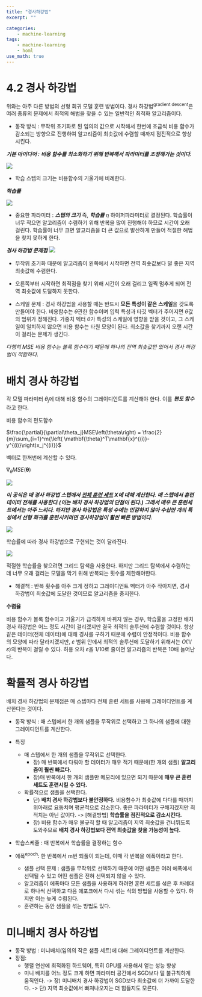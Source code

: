 ```yaml
---
title: "경사하강법"
excerpt: ""

categories:
    - machine-learning
tags:
    - machine-learning
    - homl
use_math: true
---
```


# 4.2 경사 하강법

위와는 아주 다른 방법의 선형 회귀 모델 훈련 방법이다. 경사 하강법<sup>gradient descent</sup>은 여러 종류의 문제에서 최적의 해법을 찾을 수 있는 일반적인 최적화 알고리즘이다.

* 동작 방식 : 무작위 초기화로 된 임의의 값으로 시작해서 한번에 조금씩 비용 함수가 감소되는 방향으로 진행하여 알고리즘이 최솟값에 수렴할 때까지 점진적으로 향상시킨다.

***기본 아이디어 : 비용 함수를 최소화하기 위해 반복해서 파라미터를 조정해가는 것이다.***

![](https://img1.daumcdn.net/thumb/R720x0.q80/?scode=mtistory2&fname=http%3A%2F%2Fcfile7.uf.tistory.com%2Fimage%2F994F59375D818E5E36E75D)

* 학습 스텝의 크기는 비용함수의 기울기에 비례한다.

***학습률***

![](https://blog.kakaocdn.net/dn/8NoJ4/btqCLNCGauC/Fn5uXEIGnTFJrNgQ6pqzak/img.png)

* 중요한 파라미터 : ***스텝의 크기*** 즉, ***학습률*** $\eta$ 하이퍼파라미터로 결정된다. 학습률이 너무 작으면 알고리즘이 수렴하기 위해 반복을 많이 진행해야 하므로 시간이 오래 걸린다. 학습률이 너무 크면 알고리즘을 더 큰 값으로 발산하게 만들어 적절한 해법을 찾지 못하게 한다.

***경사 하강법 문제점***
![](https://media.vlpt.us/images/sasganamabeer/post/89b4009c-7c5f-4745-960d-fba9845acea6/image.png)

* 무작위 초기화 때문에 알고리즘이 왼쪽에서 시작하면 전역 최솟값보다 덜 좋은 지역 최솟값에 수렴한다.

* 오른쪽부터 시작하면 최적점을 찾기 위해 시간이 오래 걸리고 일찍 멈추게 되어 전역 최솟값에 도달하지 못한다.

* 스케일 문제 : 경사 하강법을 사용할 때는 반드시 **모든 특성이 같은 스케일**을 갖도록 만들어야 한다. 비용함수는 $\theta$관한 함수이며 입력 특성과 타깃 벡터가 주어지면 $\theta$값의 범위가 정해진다. 가중치 벡터 $\theta$가 특성의 스케일에 영향을 받을 것이고, 그 스케일이 일치하지 않으면 비용 함수는 타원 모양이 된다. 최소값을 찾기까지 오랜 시간이 걸리는 문제가 생긴다.

_다행히 MSE 비용 함수는 볼록 함수이기 때문에 하나의 전역 최솟값만 있어서 경사 하강법이 적합하다._

# 배치 경사 하강법

각 모델 파라미터 $\theta_j$에 대해 비용 함수의 그레이디언트를 계산해야 한다. 이를 ***편도 함수***라고 한다.

비용 함수의 편도함수

$\frac{\partial}{\partial\theta_j}MSE\left(\theta\right) = \frac{2}{m}\sum_{i=1}^m{\left( \mathbf{\theta}^T\mathbf{x}^{(i)}-y^{(i)}\right)x_j^{(i)}}$

벡터로 한꺼번에 계산할 수 있다.

$\nabla_{\theta}MSE(\mathbf{\theta})$

![](https://yganalyst.github.io/assets/images/ML/chap3/batch.png)

***이 공식은 매 경사 하강법 스텝에서 <u>전체 훈련 세트</u> $\mathbf{X}$에 대해 계산한다. 매 스텝에서 훈련 데이터 전체를 사용한다.(이는 배치 경사 하강법의 단점이 된다.) 그래서 매우 큰 훈련세트에서는 아주 느리다. 하지만 경사 하강법은 특성 수에는 민감하지 않아 수십만 개의 특성에서 선형 회귀를 훈련시키려면 경사하강법이 훨씬 빠른 방법이다.***

![](https://ichi.pro/assets/images/max/724/1*XIm_W2QAYrqJftCE42t0Dg.png)

학습률에 따라 경사 하강법으로 구현되는 것이 달라진다.

![](https://blog.kakaocdn.net/dn/Qbf1q/btqBtFNCxp0/xcKezOKXNZyYKMjEkmuU5K/img.png)

적절한 학습률을 찾으려면 그리드 탐색을 사용한다. 하지만 그리드 탐색에서 수렴하는 데 너무 오래 걸리는 모델을 막기 위해 반복되는 횟수를 제한해야한다.

* 해결책 : 반복 횟수를 아주 크게 정하고 그레이디언트 벡터가 아주 작아지면, 경사 하강법이 최솟값에 도달한 것이므로 알고리즘을 중지한다.

**수렴율**

비용 함수가 볼록 함수이고 기울기가 급격하게 바뀌지 않는 경우, 학습률을 고정한 배치 경사 하강법은 어느 정도 시간이 걸리겠지만 결국 최적의 솔루션에 수렴할 것이다. 항상 같은 데이터(전체 데이터)에 대해 경사를 구하기 때문에 수렴이 안정적이다. 비용 함수의 모양에 따라 달라지겠지만, $\varepsilon$ 범위 안에서 최적의 솔루션에 도달하기 위해서는 $O\left(1/\varepsilon\right)$의 반복이 걸릴 수 있다. 허용 오차 $\varepsilon$을 1/10로 줄이면 알고리즘의 반복은 10배 늘어난다.

# 확률적 경사 하강법

배치 경사 하강법의 문제점은 매 스텝마다 전체 훈련 세트를 사용해 그레이디언트를 계산한다는 것이다.

* 동작 방식 : 매 스텝에서 한 개의 샘플을 무작위로 선택하고 그 하나의 샘플에 대한 그레이디언트를 계산한다.

* 특징
    - 매 스텝에서 한 개의 샘플을 무작위로 선택한다.
        + 장) 매 반복에서 다뤄야 할 데이터가 매우 적기 때문에(한 개의 샘플) **알고리즘이 훨씬 빠르다.**
        + 장)매 반복에서 한 개의 샘플만 메모리에 있으면 되기 때문에 **매우 큰 훈련 세트도 훈련시킬 수 있다.**
    - 확률적으로 샘플을 선택한다.
        + 단) **배치 경사 하강법보다 불안정하다.** 비용함수가 최솟값에 다다를 때까지 위아래로 요동치며 평균적으로 감소한다. 좋은 파라미터가 구해지겠지만 최적치는 아닌 값이다. -> [해결방법] **학습률을 점진적으로 감소시킨다.**
        + 장) 비용 함수가 매우 불규칙 할 때 알고리즘이 지역 최솟값을 건너뛰도록 도와주므로 **배치 경사 하강법보다 전역 최솟값을 찾을 가능성이 높다.**

* 학습스케쥴 : 매 반복에서 학습률을 결정하는 함수

* 에폭<sup>epoch</sup>: 한 반복에서 m번 되풀이 되는데, 이때 각 반복을 에폭이라고 한다.
    - 샘플 선택 문제 : 샘플을 무작위로 선택하기 때문에 어떤 샘플은 여러 에폭에서 선택될 수 있고 어떤 샘플은 전혀 선택되지 않을 수 있다.
    - 알고리즘이 에폭마다 모든 샘플을 사용하게 하려면 훈련 세트를 섞은 후 차례대로 하나씩 선택하고 다음 에포크에서 다시 섞는 식의 방법을 사용할 수 있다. 하지만 이는 늦게 수렴된다.
    - 훈련하는 동안 샘플을 섞는 방법도 있다.

# 미니배치 경사 하강법

* 동작 방법 : 미니배치(임의의 작은 샘플 세트)에 대해 그레이디언트를 계산한다.
* 장점:
    - 행렬 연산에 최적화된 하드웨어, 특히 GPU를 사용해서 얻는 성능 향상
    - 미니 배치를 어느 정도 크게 하면 파라미터 공간에서 SGD보다 덜 불규칙하게 움직인다.
        -> 장) 미니배치 경사 하강법이 SGD보다 최솟값에 더 가까이 도달한다.
        -> 단) 지역 최솟값에서 빠져나오지는 더 힘들지도 모른다.
